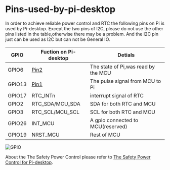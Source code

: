 
# Pins-used-by-pi-desktop

In order to achieve reliable power control and RTC the following pins on Pi is used by Pi-desktop. Except the two pins of I2C, please do not use the other pins listed in the table,otherwise there may be a problem. And the I2C pin just can be used as I2C but can not be General IO.


| GPIO   | Fuction on Pi-desktop | Detials |
|--------|-----------------------|---------|
| GPIO6  |[Pin2](../safety-power-control/safety-power-control.md)| The state of Pi,was read by the MCU |
| GPIO13 | [Pin1](../safety-power-control/safety-power-control.md)| The pulse signal from MCU to Pi|
| GPIO17 | RTC_INTn              |  interrupt signal of RTC |
| GPIO2  | RTC_SDA/MCU_SDA       |  SDA  for both RTC and MCU|
| GPIO3  | RTC_SCL/MCU_SCL       |  SCL  for both RTC and MCU|
| GPIO26 | INT_MCU               |  A gpio connected to MCU(reserved)|
| GPIO19 | NRST_MCU              |  Rest of MCU |

![GPIO](./_image/gpio.png)

About the The Safety Power Control please refer to [The Safety Power Control for Pi-desktop](../safety-power-control/safety-power-control.md).
